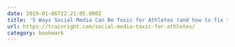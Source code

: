 ```yaml
---
date: 2019-01-06T22:21:05.000Z
title: '5 Ways Social Media Can Be Toxic for Athletes (and how to fix them) - CTS'
url: https://trainright.com/social-media-toxic-for-athletes/
category: bookmark
---
```

